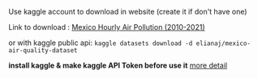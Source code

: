 Use kaggle account to download in website (create it if don't have one)

Link to download :
[Mexico Hourly Air Pollution (2010-2021)](https://www.kaggle.com/datasets/elianaj/mexico-air-quality-dataset)

or with kaggle public api:
`kaggle datasets download -d elianaj/mexico-air-quality-dataset`

**install kaggle & make kaggle API Token before use it**
[more detail](https://www.kaggle.com/docs/api)
